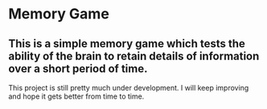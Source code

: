 # Memory Game
## This is a simple memory game which tests the ability of the brain to retain details of information over a short period of time.

  This project is still pretty much under development. I will keep improving and hope it gets better from time to time.
